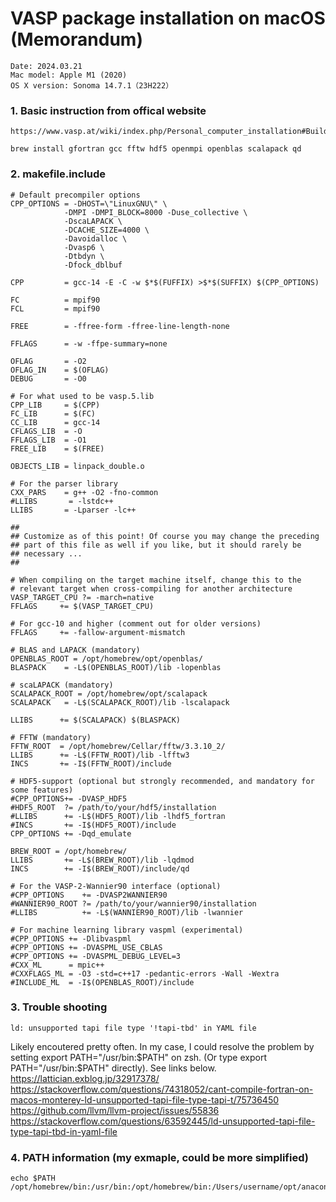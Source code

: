 # VASP package installation on macOS (Memorandum)
	Date: 2024.03.21
	Mac model: Apple M1 (2020)
	OS X version: Sonoma 14.7.1（23H222）
	

### 1. Basic instruction from offical website
	https://www.vasp.at/wiki/index.php/Personal_computer_installation#Building_VASP_6.5.1_on_Mac_OS_X_(Apple_Silicon_M1/2/3/4)
 	
  	brew install gfortran gcc fftw hdf5 openmpi openblas scalapack qd

### 2. makefile.include
	# Default precompiler options
	CPP_OPTIONS = -DHOST=\"LinuxGNU\" \
              	-DMPI -DMPI_BLOCK=8000 -Duse_collective \
              	-DscaLAPACK \
              	-DCACHE_SIZE=4000 \
              	-Davoidalloc \
              	-Dvasp6 \
              	-Dtbdyn \
              	-Dfock_dblbuf

	CPP         = gcc-14 -E -C -w $*$(FUFFIX) >$*$(SUFFIX) $(CPP_OPTIONS)

	FC          = mpif90
	FCL         = mpif90

	FREE        = -ffree-form -ffree-line-length-none

	FFLAGS      = -w -ffpe-summary=none

	OFLAG       = -O2
	OFLAG_IN    = $(OFLAG)
	DEBUG       = -O0

	# For what used to be vasp.5.lib
	CPP_LIB     = $(CPP)
	FC_LIB      = $(FC)
	CC_LIB      = gcc-14
	CFLAGS_LIB  = -O
	FFLAGS_LIB  = -O1
	FREE_LIB    = $(FREE)

	OBJECTS_LIB = linpack_double.o

	# For the parser library
	CXX_PARS    = g++ -O2 -fno-common
	#LLIBS       = -lstdc++
	LLIBS       = -Lparser -lc++

	##
	## Customize as of this point! Of course you may change the preceding
	## part of this file as well if you like, but it should rarely be
	## necessary ...
	##

	# When compiling on the target machine itself, change this to the
	# relevant target when cross-compiling for another architecture
	VASP_TARGET_CPU ?= -march=native
	FFLAGS     += $(VASP_TARGET_CPU)

	# For gcc-10 and higher (comment out for older versions)
	FFLAGS     += -fallow-argument-mismatch

	# BLAS and LAPACK (mandatory)
	OPENBLAS_ROOT = /opt/homebrew/opt/openblas/
	BLASPACK    = -L$(OPENBLAS_ROOT)/lib -lopenblas

	# scaLAPACK (mandatory)
	SCALAPACK_ROOT = /opt/homebrew/opt/scalapack
	SCALAPACK   = -L$(SCALAPACK_ROOT)/lib -lscalapack

	LLIBS      += $(SCALAPACK) $(BLASPACK)

	# FFTW (mandatory)
	FFTW_ROOT  = /opt/homebrew/Cellar/fftw/3.3.10_2/
	LLIBS      += -L$(FFTW_ROOT)/lib -lfftw3
	INCS       += -I$(FFTW_ROOT)/include

	# HDF5-support (optional but strongly recommended, and mandatory for some features)
	#CPP_OPTIONS+= -DVASP_HDF5
	#HDF5_ROOT  ?= /path/to/your/hdf5/installation
	#LLIBS      += -L$(HDF5_ROOT)/lib -lhdf5_fortran
	#INCS       += -I$(HDF5_ROOT)/include
	CPP_OPTIONS += -Dqd_emulate

	BREW_ROOT = /opt/homebrew/
	LLIBS       += -L$(BREW_ROOT)/lib -lqdmod
	INCS        += -I$(BREW_ROOT)/include/qd

	# For the VASP-2-Wannier90 interface (optional)
	#CPP_OPTIONS    += -DVASP2WANNIER90
	#WANNIER90_ROOT ?= /path/to/your/wannier90/installation
	#LLIBS          += -L$(WANNIER90_ROOT)/lib -lwannier

	# For machine learning library vaspml (experimental)
	#CPP_OPTIONS += -Dlibvaspml
	#CPP_OPTIONS += -DVASPML_USE_CBLAS
	#CPP_OPTIONS += -DVASPML_DEBUG_LEVEL=3
	#CXX_ML      = mpic++
	#CXXFLAGS_ML = -O3 -std=c++17 -pedantic-errors -Wall -Wextra
	#INCLUDE_ML  = -I$(OPENBLAS_ROOT)/include

### 3. Trouble shooting 
	ld: unsupported tapi file type '!tapi-tbd' in YAML file
Likely encoutered pretty often. In my case, I could resolve the problem by setting export PATH="/usr/bin:$PATH" on zsh. (Or type export PATH="/usr/bin:$PATH" directly). 
See links below. 
https://lattician.exblog.jp/32917378/
https://stackoverflow.com/questions/74318052/cant-compile-fortran-on-macos-monterey-ld-unsupported-tapi-file-type-tapi-t/75736450
https://github.com/llvm/llvm-project/issues/55836
https://stackoverflow.com/questions/63592445/ld-unsupported-tapi-file-type-tapi-tbd-in-yaml-file

### 4. PATH information (my exmaple, could be more simplified)
	echo $PATH
	/opt/homebrew/bin:/usr/bin:/opt/homebrew/bin:/Users/username/opt/anaconda3/bin:/Users/username/opt/anaconda3/condabin:/usr/bin:/usr/local/bin:/System/Cryptexes/App/usr/bin:/usr/bin:/bin:/usr/sbin:/sbin:/var/run/com.apple.security.cryptexd/codex.system/bootstrap/usr/local/bin:/var/run/com.apple.security.cryptexd/codex.system/bootstrap/usr/bin:/var/run/com.apple.security.cryptexd/codex.system/bootstrap/usr/appleinternal/bin:/opt/X11/bin:/Library/Apple/usr/bin:/Library/TeX/texbin:/opt/homebrew/opt/llvm/bin:/usr/local/bin:/opt/homebrew/bin:/Users/username/bin:/opt/homebrew/opt/llvm/bin:/usr/local/bin:/opt/homebrew/bin/:/Users/username/bin

